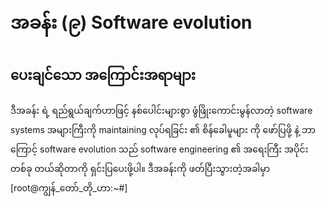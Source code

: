 # အခန်း (၉) Software evolution
## ပေးချင်သော အကြောင်းအရာများ
ဒီအခန်း ရဲ့ ရည်ရွယ်ချက်ဟာဖြင့် နစ်ပေါင်းများစွာ ဖွံဖြိုးကောင်းမွန်လာတဲ့ software systems အများကြီးကို maintaining လုပ်ရခြင်း ၏ စိန်ခေါမူများ ကို  ဖော်ပြဖို့ နဲ့
ဘာကြောင့် software evolution သည် software engineering ၏ အရေးကြီး အပိုင်း တစ်ခု တယ်ဆိုတာကို ရှင်းပြပေးဖို့ပါ။
ဒီအခန်းကို ဖတ်ပြီးသွားတဲ့အခါမှာ [root@ကျွန်_တော်_တို_ဟာ:~#]
